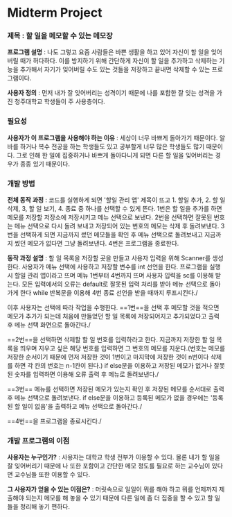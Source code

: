 # Midterm Project

### 제목 : 할 일을 메모할 수 있는 메모장

**프로그램 설명** : 나도 그렇고 요즘 사람들은 바쁜 생활을 하고 있어 자신이 할 일을 잊어버릴 때가 허다하다. 이를 방지하기 위해 간단하게 자신이 할 일을 추가하고 삭제하는 기능을 추가해서 자기가 잊어버릴 수도 있는 것들을 저장하고 끝내면 삭제할 수 있는 프로그램이다.

**사용자 정의** : 먼저 내가 잘 잊어버리는 성격이기 때문에 나를 포함한 잘 잊는 성격을 가진 청주대학교 학생들이 주 사용층이다. 

### 필요성

**사용자가 이 프로그램을 사용해야 하는 이유** : 세상이 너무 바쁘게 돌아가기 때문이다. 알바를 하거나 복수 전공을 하는 학생들도 있고 공부할게 너무 많은 학생들도 많기 때문이다. 그로 인해 한 일에 집중하거나 바쁘게 돌아다니게 되면 다른 할 일을 잊어버리는 경우가 종종 있기 때문이다.

### 개발 방법

**전체 동작 과정** : 코드를 실행하게 되면 '할일 관리 앱' 제목이 뜨고 1. 할일 추가, 2. 할 일 삭제, 3, 할 일 보기, 4. 종료 중 하나를 선택할 수 있게 뜬다. 1번은 할 일을 추가를 하면 메모를 저장할 저장소에 저장시키고 메뉴 선택으로 보낸다. 2번을 선택하면 잘못된 번호는 메뉴 선택으로 다시 돌려 보내고 저장되어 있는 번호의 메모는 삭제 후 돌려보낸다. 3번을 선택하게 되면 지금까지 썼던 메모들을 확인 후 메뉴 선택으로 돌려보내고 지금까지 썼던 메모가 없다면 그냥 돌려보낸다. 4번은 프로그램을 종료한다.

**동작 과정 설명** : 할 일 목록을 저장할 곳을 만들고 사용자 입력을 위해 Scanner를 생성한다. 사용자가 메뉴 선택에 사용하고 저장할 변수를 int 선언을 한다. 프로그램을 실행 시 할일 관리 앱이라고 뜨며 메뉴 1번부터 4번까지 뜨며 사용자 입력을 sc를 이용해 받는다. 모든 입력에서의 오류는 default로 잘못된 입력 처리를 받아 메뉴 선택으로 돌아가게 한다 while 반복문을 이용해 4번 종료 선언을 받을 때까지 루프시킨다./

이후 사용자는 선택에 따라 작업을 수행한다. ==1번==을 선택 후 메모할 것을 적으면 메모가 추가가 되는데 처음에 만들었던 할 일 목록에 저장되어지고 추가되었다고 출력 후 메뉴 선택 화면으로 돌아간다./

==2번==을 선택하면 삭제할 할 일 번호를 입력하라고 한다. 지금까지 저장한 할 일 목록을 띄우며 지우고 싶은 해당 번호를 입력하면 그 번호의 메모를 지운다.(번호는 메모를 저장한 순서이기 때문에 먼저 저장한 것이 1번이고 마지막에 저장한 것이 n번이다 삭제를 하면 각 칸의 번호는 n-1칸이 된다.) if else문을 이용하고 저장된 메모가 없거나 잘못된 숫자를 입력하면 이용해 오류 출력 후 메뉴로 돌려보낸다./

==3번== 메뉴를 선택하면 저장된 메모가 있는지 확인 후 저장된 메모를 순서대로 출력 후 메뉴 선택으로  돌려보낸다. if else문을 이용하고 등록된 메모가 없을 경우에는 '등록된 할 일이 없음'을 출력하고 메뉴 선택으로 돌아간다./

==4번==을 프로그램을 종료시킨다./ 

### 개발 프로그램의 이점

**사용자는 누구인가?** : 사용자는 대학교 학생 전부가 이용할 수 있다. 몰론 내가 할 일을 잘 잊어버리기 때문에 나 또한 포함이고 간단한 메모 정도를 필요로 하는 교수님이 있다면 교수님들 또한 이용할 수 있다.

**그 사용자가 얻을 수 있는 이점은?** : 머릿속으로 일일이 뭐를 해야 하고 뭐를 언제까지 제출해야 되는지 메모를 해 놓을 수 있기 때문에 다른 일에 좀 더 집중을 할 수 있고 할 일들을 정리해 놓기 편하다.



